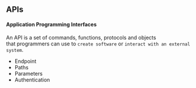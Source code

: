 ## APIs

#### Application Programming Interfaces

An API is a set of commands, functions, protocols and objects  
that programmers can use to `create software` or `interact with an external system`.

- Endpoint
- Paths
- Parameters
- Authentication
